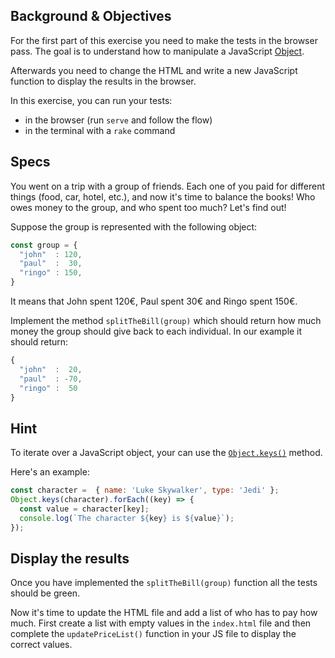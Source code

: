 ## Background & Objectives

For the first part of this exercise you need to make the tests in the browser pass. The goal is to understand
how to manipulate a JavaScript [Object](https://developer.mozilla.org/en-US/docs/Web/JavaScript/Reference/Global_Objects/Object).

Afterwards you need to change the HTML and write a new JavaScript function to display the results in the browser.

In this exercise, you can run your tests:
- in the browser (run `serve` and follow the flow)
- in the terminal with a `rake` command

## Specs

You went on a trip with a group of friends. Each one of you paid for different things (food, car, hotel, etc.), and now it's time to balance the books! Who owes money to the group, and who spent too much? Let's find out!

Suppose the group is represented with the following object:

```js
const group = {
  "john"  : 120,
  "paul"  :  30,
  "ringo" : 150,
}
```

It means that John spent 120€, Paul spent 30€ and Ringo spent 150€.

Implement the method `splitTheBill(group)` which should return how much money the group should give back to each individual. In our example it should return:

```js
{
  "john"  :  20,
  "paul"  : -70,
  "ringo" :  50
}
```

## Hint

To iterate over a JavaScript object, your can use the [`Object.keys()`](https://developer.mozilla.org/en-US/docs/Web/JavaScript/Reference/Global_Objects/Object/keys) method.

Here's an example:

```js
const character =  { name: 'Luke Skywalker', type: 'Jedi' };
Object.keys(character).forEach((key) => {
  const value = character[key];
  console.log(`The character ${key} is ${value}`);
});
```

## Display the results

Once you have implemented the `splitTheBill(group)` function all the tests should be green.

Now it's time to update the HTML file and add a list of who has to pay how much. First create a list with empty values in the `index.html` file and then complete the `updatePriceList()` function in your JS file to display the correct values.
